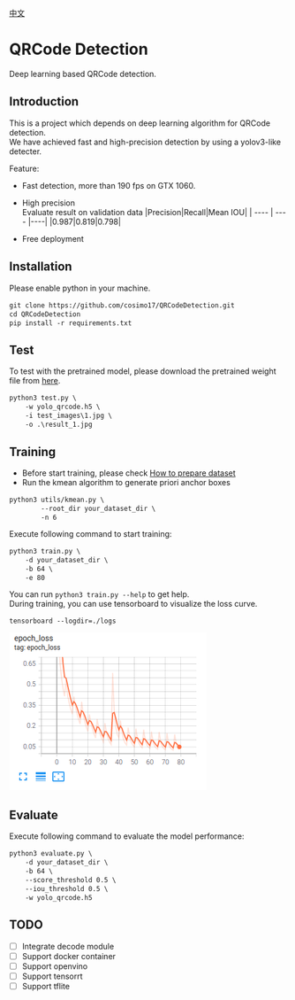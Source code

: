 [中文](README_zh.md)
# QRCode Detection
Deep learning based QRCode detection.

## Introduction
This is a project which depends on deep learning algorithm for QRCode detection.  
We have achieved fast and high-precision detection by using a yolov3-like detecter.  

Feature:  

+ Fast detection, more than 190 fps on GTX 1060.
+ High precision  
  Evaluate result on validation data 
  |Precision|Recall|Mean IOU|
  |  ----  | ----  |----|
  |0.987|0.819|0.798|  
  
+ Free deployment

## Installation
Please enable python in your machine.
```shell
git clone https://github.com/cosimo17/QRCodeDetection.git
cd QRCodeDetection
pip install -r requirements.txt

```
## Test
To test with the pretrained model, please download the pretrained weight file from [here](https://drive.google.com/file/d/1lqlQySkYehgkVJjZtRnYAICla7qSnxeG/view?usp=sharing).
```shell
python3 test.py \
	-w yolo_qrcode.h5 \
	-i test_images\1.jpg \
	-o .\result_1.jpg
```

## Training
* Before start training, please check [How to prepare dataset](data_generator/README.md)
* Run the kmean algorithm to generate priori anchor boxes
```shell
python3 utils/kmean.py \
		--root_dir your_dataset_dir \
		-n 6
```

Execute following command to start training:
```shell
python3 train.py \
	-d your_dataset_dir \
	-b 64 \
	-e 80
```
You can run ```python3 train.py --help``` to get help.  
During training, you can use tensorboard to visualize the loss curve.
```shell
tensorboard --logdir=./logs
```
![loss](assets/loss_curve.png)  

## Evaluate
Execute following command to evaluate the model performance:
```shell
python3 evaluate.py \
	-d your_dataset_dir \
	-b 64 \
	--score_threshold 0.5 \
	--iou_threshold 0.5 \
	-w yolo_qrcode.h5
```

## TODO
- [ ] Integrate decode module  
- [ ] Support docker container  
- [ ] Support openvino  
- [ ] Support tensorrt  
- [ ] Support tflite
